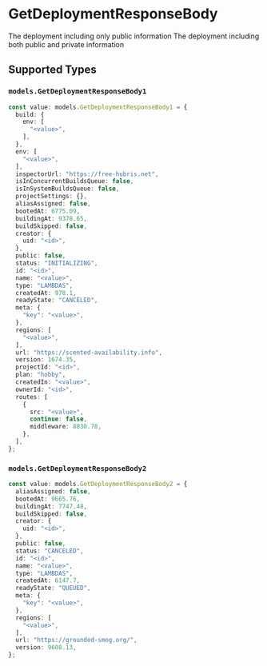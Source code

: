 # GetDeploymentResponseBody

The deployment including only public information
The deployment including both public and private information


## Supported Types

### `models.GetDeploymentResponseBody1`

```typescript
const value: models.GetDeploymentResponseBody1 = {
  build: {
    env: [
      "<value>",
    ],
  },
  env: [
    "<value>",
  ],
  inspectorUrl: "https://free-hubris.net",
  isInConcurrentBuildsQueue: false,
  isInSystemBuildsQueue: false,
  projectSettings: {},
  aliasAssigned: false,
  bootedAt: 6775.09,
  buildingAt: 9378.65,
  buildSkipped: false,
  creator: {
    uid: "<id>",
  },
  public: false,
  status: "INITIALIZING",
  id: "<id>",
  name: "<value>",
  type: "LAMBDAS",
  createdAt: 978.1,
  readyState: "CANCELED",
  meta: {
    "key": "<value>",
  },
  regions: [
    "<value>",
  ],
  url: "https://scented-availability.info",
  version: 1674.35,
  projectId: "<id>",
  plan: "hobby",
  createdIn: "<value>",
  ownerId: "<id>",
  routes: [
    {
      src: "<value>",
      continue: false,
      middleware: 8830.78,
    },
  ],
};
```

### `models.GetDeploymentResponseBody2`

```typescript
const value: models.GetDeploymentResponseBody2 = {
  aliasAssigned: false,
  bootedAt: 9665.76,
  buildingAt: 7747.48,
  buildSkipped: false,
  creator: {
    uid: "<id>",
  },
  public: false,
  status: "CANCELED",
  id: "<id>",
  name: "<value>",
  type: "LAMBDAS",
  createdAt: 6147.7,
  readyState: "QUEUED",
  meta: {
    "key": "<value>",
  },
  regions: [
    "<value>",
  ],
  url: "https://grounded-smog.org/",
  version: 9608.13,
};
```

